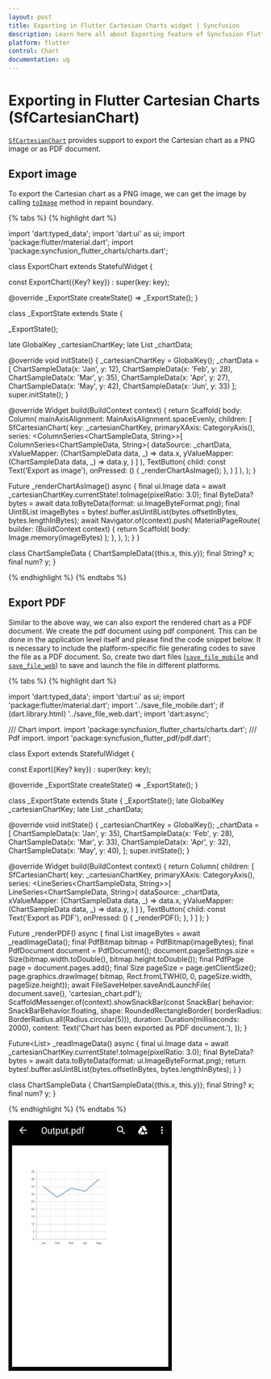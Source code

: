 ```yaml
---
layout: post
title: Exporting in Flutter Cartesian Charts widget | Syncfusion 
description: Learn here all about Exporting feature of Syncfusion Flutter Cartesian Charts (SfCartesianChart) widget and more.
platform: flutter
control: Chart
documentation: ug
---
```


# Exporting in Flutter Cartesian Charts (SfCartesianChart)

[`SfCartesianChart`](https://pub.dev/documentation/syncfusion_flutter_charts/latest/charts/SfCartesianChart-class.html) provides support to export the Cartesian chart as a PNG image or as PDF document.

## Export image

To export the Cartesian chart as a PNG image, we can get the image by calling [`toImage`](https://api.flutter.dev/flutter/rendering/RenderRepaintBoundary/toImage.html) method in repaint boundary.

{% tabs %}
{% highlight dart %} 

import 'dart:typed_data';
import 'dart:ui' as ui;
import 'package:flutter/material.dart';
import 'package:syncfusion_flutter_charts/charts.dart';

class ExportChart extends StatefulWidget {

  const ExportChart({Key? key}) : super(key: key);

  @override
  _ExportState createState() => _ExportState();
}

  class _ExportState extends State<ExportChart> {
  
  _ExportState();

  late GlobalKey<SfCartesianChartState> _cartesianChartKey;
  late List<ChartSampleData> _chartData;

  @override
  void initState() {
    _cartesianChartKey = GlobalKey();
    _chartData = <ChartSampleData>[
      ChartSampleData(x: 'Jan', y: 12),
      ChartSampleData(x: 'Feb', y: 28),
      ChartSampleData(x: 'Mar', y: 35),
      ChartSampleData(x: 'Apr', y: 27),
      ChartSampleData(x: 'May', y: 42),
      ChartSampleData(x: 'Jun', y: 33)
    ];
    super.initState();
  }

  @override
  Widget build(BuildContext context) {
    return Scaffold(
      body: Column(
        mainAxisAlignment: MainAxisAlignment.spaceEvenly,
        children: <Widget>[
          SfCartesianChart(
            key: _cartesianChartKey,
            primaryXAxis: CategoryAxis(),
            series: <ColumnSeries<ChartSampleData, String>>[
              ColumnSeries<ChartSampleData, String>(
                dataSource: _chartData,
                xValueMapper: (ChartSampleData data, _) => data.x,
                yValueMapper: (ChartSampleData data, _) => data.y,
              )
            ]
          ),
          TextButton(
            child: const Text('Export as image'),
            onPressed: () {
              _renderChartAsImage();
            },
          )
        ]
      ),
    );
  }

  Future<void> _renderChartAsImage() async {
    final ui.Image data =
      await _cartesianChartKey.currentState!.toImage(pixelRatio: 3.0);
    final ByteData? bytes =
      await data.toByteData(format: ui.ImageByteFormat.png);
    final Uint8List imageBytes =
      bytes!.buffer.asUint8List(bytes.offsetInBytes, bytes.lengthInBytes);
    await Navigator.of(context).push<dynamic>(
      MaterialPageRoute<dynamic>(
        builder: (BuildContext context) {
          return Scaffold(
            body: Image.memory(imageBytes)
          );
        },
      ),
    );
  }
}

class ChartSampleData {
  ChartSampleData({this.x, this.y});
    final String? x;
    final num? y;
}

{% endhighlight %}
{% endtabs %}

## Export PDF

Similar to the above way, we can also export the rendered chart as a PDF document. We create the pdf document using pdf component. This can be done in the application level itself and please find the code snippet below.
It is necessary to include the platform-specific file generating codes to save the file as a PDF document. So, create two dart files ([`save_file_mobile`](https://github.com/syncfusion/flutter-examples/blob/master/lib/samples/pdf/helper/save_file_mobile.dart) and [`save_file_web`](https://github.com/syncfusion/flutter-examples/blob/master/lib/samples/pdf/helper/save_file_web.dart)) to save and launch the file in different platforms.

{% tabs %}
{% highlight dart %}

import 'dart:typed_data';
import 'dart:ui' as ui;
import 'package:flutter/material.dart';
import '../save_file_mobile.dart';
if (dart.library.html) '../save_file_web.dart';
import 'dart:async';

/// Chart import.
import 'package:syncfusion_flutter_charts/charts.dart';
/// Pdf import.
import 'package:syncfusion_flutter_pdf/pdf.dart';

class Export extends StatefulWidget {

  const Export({Key? key}) : super(key: key);

  @override
  _ExportState createState() => _ExportState();
}

class _ExportState extends State<Export> {
  _ExportState();
  late GlobalKey<SfCartesianChartState> _cartesianChartKey;
  late List<ChartSampleData> _chartData;

  @override
  void initState() {
    _cartesianChartKey = GlobalKey();
    _chartData = <ChartSampleData>[
      ChartSampleData(x: 'Jan', y: 35),
      ChartSampleData(x: 'Feb', y: 28),
      ChartSampleData(x: 'Mar', y: 33),
      ChartSampleData(x: 'Apr', y: 32),
      ChartSampleData(x: 'May', y: 40),
    ];
    super.initState();
  }

  @override
  Widget build(BuildContext context) {
    return Column(
      children: <Widget>[
        SfCartesianChart(
          key: _cartesianChartKey,
          primaryXAxis: CategoryAxis(),
          series: <LineSeries<ChartSampleData, String>>[
            LineSeries<ChartSampleData, String>(
              dataSource: _chartData,
              xValueMapper: (ChartSampleData data, _) => data.x,
              yValueMapper: (ChartSampleData data, _) => data.y,
            )
          ]
        ),
        TextButton(
          child: const Text('Export as PDF'),
          onPressed: () {
            _renderPDF();
          },
        )
      ]
    );
  }

  Future<void> _renderPDF() async {
    final List<int> imageBytes = await _readImageData();
    final PdfBitmap bitmap = PdfBitmap(imageBytes);
    final PdfDocument document = PdfDocument();
    document.pageSettings.size =
      Size(bitmap.width.toDouble(), bitmap.height.toDouble());
    final PdfPage page = document.pages.add();
    final Size pageSize = page.getClientSize();
    page.graphics.drawImage(
      bitmap, Rect.fromLTWH(0, 0, pageSize.width, pageSize.height));
    await FileSaveHelper.saveAndLaunchFile(
      document.save(), 'cartesian_chart.pdf');
    ScaffoldMessenger.of(context).showSnackBar(const SnackBar(
      behavior: SnackBarBehavior.floating,
      shape: RoundedRectangleBorder(
      borderRadius: BorderRadius.all(Radius.circular(5))),
      duration: Duration(milliseconds: 2000),
      content: Text('Chart has been exported as PDF document.'),
    ));
  }

  Future<List<int>> _readImageData() async {
    final ui.Image data =
      await _cartesianChartKey.currentState!.toImage(pixelRatio: 3.0);
    final ByteData? bytes =
      await data.toByteData(format: ui.ImageByteFormat.png);
    return bytes!.buffer.asUint8List(bytes.offsetInBytes, bytes.lengthInBytes);
  }
}

class ChartSampleData {
  ChartSampleData({this.x, this.y});
    final String? x;
    final num? y;
}

{% endhighlight %}
{% endtabs %}

![pdf_export](images/export-cartesian-chart/pdf_view.png)